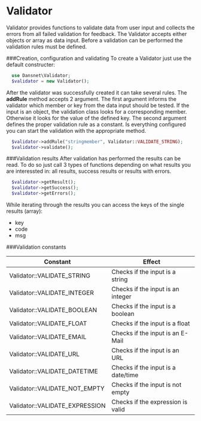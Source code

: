 # Validator
Validator provides functions to validate data from user input and collects the errors from all failed validation for feedback.
The Validator accepts either objects or array as data input. Before a validation can be performed the validation rules must be defined.

###Creation, configuration and validating
To create a Validator just use the default constructer:
```php
  use Dansnet\Validator;
  $validator = new Validator();
```

After the validator was successfully created it can take several rules. The **addRule** method accepts 2 argument. The first argument informs the validator which member or key from the data input should be tested. If the input is an object, the validation class looks for a corresponding member. Otherwise it looks for the value of the defined key. The second argument defines the proper validation rule as a constant. Is everything configured you can start the validation with the appropriate method.
```php
  $validator->addRule("stringmember", Validator::VALIDATE_STRING);
  $validator->validate();
```

###Validation results
After validation has performed the results can be read. To do so just call 3 types of functions depending on what results you are interessted in: all results, success results or results with errors.
```php
  $validator->getResult();
  $validator->getSuccess();
  $validator->getErrors();
```
While iterating through the results you can access the keys of the single results (array):
- key
- code
- msg

###Validation constants

| Constant                       | Effect                             |
| ------------------------------ | ---------------------------------- |
| Validator::VALIDATE_STRING     | Checks if the input is a string    |
| Validator::VALIDATE_INTEGER    | Checks if the input is an integer  |
| Validator::VALIDATE_BOOLEAN    | Checks if the input is a boolean   |
| Validator::VALIDATE_FLOAT      | Checks if the input is a float     |
| Validator::VALIDATE_EMAIL      | Checks if the input is an E-Mail   |
| Validator::VALIDATE_URL        | Checks if the input is an URL      |
| Validator::VALIDATE_DATETIME   | Checks if the input is a date/time |
| Validator::VALIDATE_NOT_EMPTY  | Checks if the input is not empty   |
| Validator::VALIDATE_EXPRESSION | Checks if the expression is valid  |

